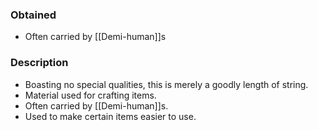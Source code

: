 ### Obtained
- Often carried by [[Demi-human]]s
### Description
- Boasting no special qualities, this is merely a goodly length of string.
- Material used for crafting items.
- Often carried by [[Demi-human]]s.
- Used to make certain items easier to use.